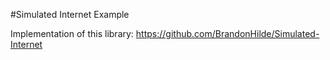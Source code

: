 #Simulated Internet Example

Implementation of this library: https://github.com/BrandonHilde/Simulated-Internet
